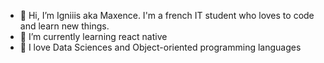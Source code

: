 - 👋 Hi, I’m Igniiis aka Maxence. I'm a french IT student who loves to code and learn new things.
- 🌱 I’m currently learning react native
- 💾 I love Data Sciences and Object-oriented programming languages


<!---
- 👀 I’m interested in ...
- 💞️ I’m looking to collaborate on ...
- 📫 How to reach me ...

Igniiis/Igniiis is a ✨ special ✨ repository because its `README.md` (this file) appears on your GitHub profile.
You can click the Preview link to take a look at your changes.
--->
